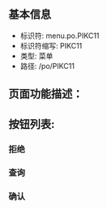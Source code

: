 
## 基本信息

- 标识符: menu.po.PIKC11
- 标识符缩写: PIKC11
- 类型: 菜单
- 路径: /po/PIKC11

## 页面功能描述：





## 按钮列表:


### 拒绝



### 查询



### 确认


